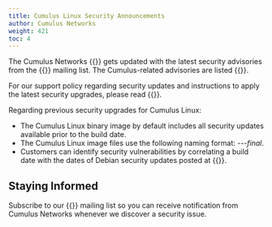 ```yaml
---
title: Cumulus Linux Security Announcements
author: Cumulus Networks
weight: 421
toc: 4
---
```


The Cumulus Networks {{<exlink url="http://apt.cumulusnetworks.com/repo" text="code repository">}} gets updated with the latest security advisories from the {{<exlink url="https://lists.debian.org/debian-security-announce/" text="debian-security-announce">}} mailing list. The Cumulus-related advisories are listed {{<link url="Security-Issues-and-Announcements" text="here">}}.

For our support policy regarding security updates and instructions to apply the latest security upgrades, please read {{<link url="Security-Responses-and-Updates" text="this article">}}.

Regarding previous security upgrades for Cumulus Linux:

- The Cumulus Linux binary image by default includes all security updates available prior to the build date.
- The Cumulus Linux image files use the following naming format: *---final*.
- Customers can identify security vulnerabilities by correlating a build date with the dates of Debian security updates posted at {{<exlink url="http://www.debian.org/security/" text="www.debian.org/security/">}}.

## Staying Informed

Subscribe to our {{<exlink url="https://lists.cumulusnetworks.com/listinfo/cumulus-security-announce" text="security announcements">}} mailing list so you can receive notification from Cumulus Networks whenever we discover a security issue.
